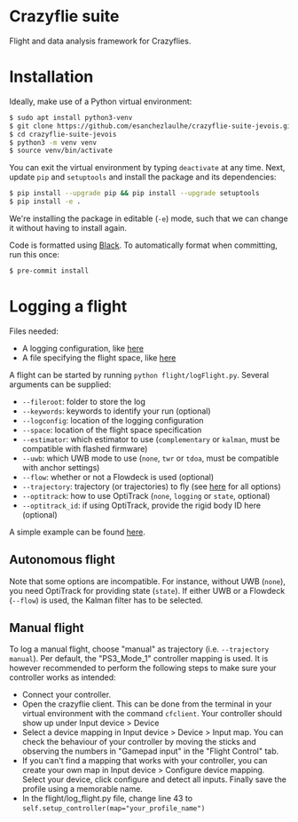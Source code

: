 # Crazyflie suite
Flight and data analysis framework for Crazyflies.

# Installation

Ideally, make use of a Python virtual environment:
```bash
$ sudo apt install python3-venv
$ git clone https://github.com/esanchezlaulhe/crazyflie-suite-jevois.git
$ cd crazyflie-suite-jevois
$ python3 -m venv venv
$ source venv/bin/activate
```

You can exit the virtual environment by typing `deactivate` at any time. Next, update `pip` and `setuptools` and install the package and its dependencies:
```bash
$ pip install --upgrade pip && pip install --upgrade setuptools
$ pip install -e .
```

We're installing the package in editable (`-e`) mode, such that we can change it without having to install again.

Code is formatted using [Black](https://github.com/psf/black). To automatically format when committing, run this once:
```bash
$ pre-commit install
```

# Logging a flight

Files needed:
- A logging configuration, like [here](flight/logcfg.json)
- A file specifying the flight space, like [here](flight/space_cyberzoo.yaml)

A flight can be started by running `python flight/logFlight.py`. Several arguments can be supplied:
- `--fileroot`: folder to store the log
- `--keywords`: keywords to identify your run (optional)
- `--logconfig`: location of the logging configuration
- `--space`: location of the flight space specification
- `--estimator`: which estimator to use (`complementary` or `kalman`, must be compatible with flashed firmware)
- `--uwb`: which UWB mode to use (`none`, `twr` or `tdoa`, must be compatible with anchor settings)
- `--flow`: whether or not a Flowdeck is used (optional)
- `--trajectory`: trajectory (or trajectories) to fly (see [here](flight/prepared_trajectories.py) for all options)
- `--optitrack`: how to use OptiTrack (`none`, `logging` or `state`, optional)
- `--optitrack_id`: if using OptiTrack, provide the rigid body ID here (optional)

A simple example can be found [here](configs/example_cyberzoo.sh).

## Autonomous flight
Note that some options are incompatible. For instance, without UWB (`none`), you need OptiTrack for providing state (`state`). If either UWB or a Flowdeck (`--flow`) is used, the Kalman filter has to be selected.

## Manual flight
To log a manual flight, choose "manual" as trajectory (i.e. `--trajectory manual`). Per default, the "PS3_Mode_1" controller mapping is used. It is however recommended to perform the following steps to make sure your controller works as intended:
- Connect your controller.
- Open the crazyflie client. This can be done from the terminal in your virtual environment with the command `cfclient`. Your controller should show up under Input device > Device
- Select a device mapping in Input device > Device > Input map. You can check the behaviour of your controller by moving the sticks and observing the numbers in "Gamepad input" in the "Flight Control" tab.
- If you can't find a mapping that works with your controller, you can create your own map in Input device > Configure device mapping. Select your device, click configure and detect all inputs. Finally save the profile using a memorable name.
- In the flight/log_flight.py file, change line 43 to `self.setup_controller(map="your_profile_name")`
